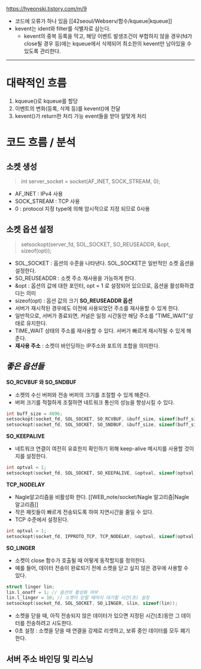 https://hyeonski.tistory.com/m/9
- 코드에 오류가 하나 있음
[[42seoul/Webserv/함수/kqueue|kqueue]]
- kevent는 ident와 filter를 식별자로 삼는다.
	- kevent의 중복 등록을 막고, 해당 이벤트 발생조건이 부합하지 않을 경우(fd가 close될 경우 등)에는 kqueue에서 삭제되어 최소한의 kevent만 남아있을 수 있도록 관리한다.
---
# 대략적인 흐름
1. kqueue()로 kqueue를 할당
2. 이벤트의 변화(등록, 삭제 등)를 kevent()에 전달
3. kevent()가 return한 처리 가능 event들을 받아 알맞게 처리

# 코드 흐름 / 분석
## 소켓 생성
>int server_socket = socket(AF_INET, SOCK_STREAM, 0);
- AF_INET : IPv4 사용
- SOCK_STREAM : TCP 사용
- 0 : protocol 지정 type에 의해 암시적으로 지정 되므로 0사용

## 소켓 옵션 설정
>setsockopt(server_fd, SOL_SOCKET, SO_REUSEADDR, &opt, sizeof(opt));

- SOL_SOCKET : 옵션의 수준을 나타낸다. SOL_SOCKET은 일반적인 소켓 옵션을 설정한다.
- SO_REUSEADDR : 소켓 주소 재사용을 가능하게 한다.
- &opt : 옵션의 값에 대한 포인터, opt = 1 로 설정되어 있으므로, 옵션을 활성화하겠다는 의미
- sizeof(opt) : 옵션 값의 크기
**SO_REUSEADDR 옵션**
- 서버가 재시작된 경우에도 이전에 사용되었던 주소를 재사용할 수 있게 한다.
- 일반적으로, 서버가 종료되면, 커널은 일정 시간동안 해당 주소를 "TIME_WAIT"상태로 유지한다.
- TIME_WAIT 상태의 주소를 재사용할 수 있다. 서버가 빠르게 재시작될 수 있게 해준다.
- **재사용 주소** : 소켓이 바인딩하는 IP주소와 포트의 조합을 의미한다.
## *좋은 옵션들*
**SO_RCVBUF 와 SO_SNDBUF**
- 소켓의 수신 버퍼와 전송 버퍼의 크기를 조절할 수 있게 해준다.
- 버퍼 크기를 적절하게 조절하면 네트워크 통신의 성능을 향상시킬 수 있다.
```cpp
int buff_size = 4096;
setsockopt(socket_fd, SOL_SOCKET, SO_RCVBUF, &buff_size, sizeof(buff_size));
setsockopt(socket_fd, SOL_SOCKET, SO_SNDBUF, &buff_size, sizeof(buff_size));
```
**SO_KEEPALIVE**
- 네트워크 연결이 여전히 유효한지 확인하기 위해 keep-alive 메시지를 사용할 것이지를 설정한다.
```cpp
int optval = 1;
setsockopt(socket_fd, SOL_SOCKET, SO_KEEPALIVE, &optval, sizeof(optval));
```
**TCP_NODELAY**
- Nagle알고리즘을 비활성화 한다. [[WEB_note/socket/Nagle 알고리즘|Nagle 알고리즘]]
- 작은 패킷들이 빠르게 전송되도록 하여 지연시간을 줄일 수 있다.
- TCP 수준에서 설정된다.
```cpp
int optval = 1;
setsockopt(socket_fd, IPPROTO_TCP, TCP_NODELAY, &optval, sizeof(optval));
```
**SO_LINGER**
- 소켓이 close 함수가 호출될 때 어떻게 동작할지를 정의한다.
- 예를 들어, 데이터 전송이 완료되기 전에 소켓을 닫고 싶지 않은 경우에 사용할 수 있다.
```cpp
struct linger lin;
lin.l_onoff = 1; // 옵션의 활성화 여부
lin.l_linger = 10; // 소켓이 닫힐 때까지 대기할 시간(초) 설정
setsockopt(socket_fd, SOL_SOCKET, SO_LINGER, &lin, sizeof(lin));
```
- 소켓을 닫을 때, 아직 전송되지 않은 데이터가 있으면 지정된 시간(초)동안 그 데이터를 전송하려고 시도한다.
- 0초 설정 : 소켓을 닫을 때 연결을 강제로 리셋하고, 보류 중인 데이터를 모두 폐기한다.
## 서버 주소 바인딩 및 리스닝
```cpp
```